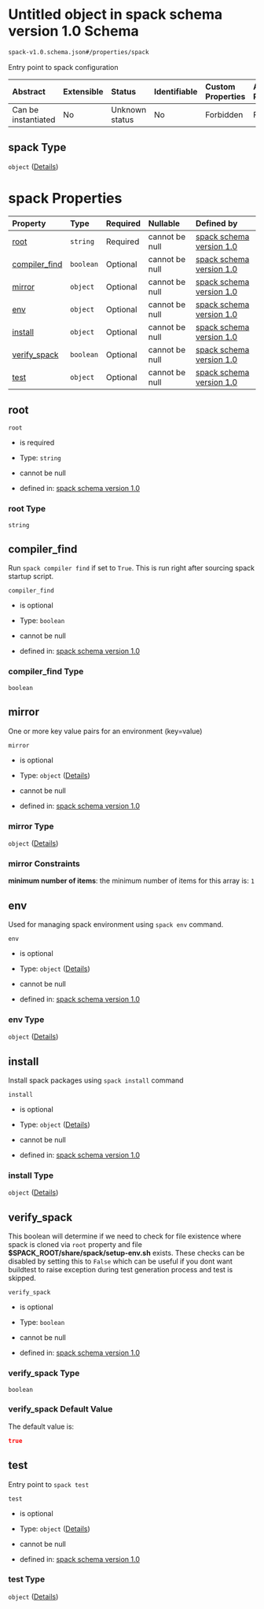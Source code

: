 # Untitled object in spack schema version 1.0 Schema

```txt
spack-v1.0.schema.json#/properties/spack
```

Entry point to spack configuration

| Abstract            | Extensible | Status         | Identifiable | Custom Properties | Additional Properties | Access Restrictions | Defined In                                                                      |
| :------------------ | :--------- | :------------- | :----------- | :---------------- | :-------------------- | :------------------ | :------------------------------------------------------------------------------ |
| Can be instantiated | No         | Unknown status | No           | Forbidden         | Forbidden             | none                | [spack-v1.0.schema.json*](../out/spack-v1.0.schema.json "open original schema") |

## spack Type

`object` ([Details](spack-v1-properties-spack.md))

# spack Properties

| Property                        | Type      | Required | Nullable       | Defined by                                                                                                                                            |
| :------------------------------ | :-------- | :------- | :------------- | :---------------------------------------------------------------------------------------------------------------------------------------------------- |
| [root](#root)                   | `string`  | Required | cannot be null | [spack schema version 1.0](spack-v1-properties-spack-properties-root.md "spack-v1.0.schema.json#/properties/spack/properties/root")                   |
| [compiler_find](#compiler_find) | `boolean` | Optional | cannot be null | [spack schema version 1.0](spack-v1-properties-spack-properties-compiler_find.md "spack-v1.0.schema.json#/properties/spack/properties/compiler_find") |
| [mirror](#mirror)               | `object`  | Optional | cannot be null | [spack schema version 1.0](definitions-definitions-env.md "spack-v1.0.schema.json#/properties/spack/properties/mirror")                               |
| [env](#env)                     | `object`  | Optional | cannot be null | [spack schema version 1.0](spack-v1-definitions-env.md "spack-v1.0.schema.json#/properties/spack/properties/env")                                     |
| [install](#install)             | `object`  | Optional | cannot be null | [spack schema version 1.0](spack-v1-definitions-install.md "spack-v1.0.schema.json#/properties/spack/properties/install")                             |
| [verify_spack](#verify_spack)   | `boolean` | Optional | cannot be null | [spack schema version 1.0](spack-v1-properties-spack-properties-verify_spack.md "spack-v1.0.schema.json#/properties/spack/properties/verify_spack")   |
| [test](#test)                   | `object`  | Optional | cannot be null | [spack schema version 1.0](spack-v1-definitions-test.md "spack-v1.0.schema.json#/properties/spack/properties/test")                                   |

## root



`root`

*   is required

*   Type: `string`

*   cannot be null

*   defined in: [spack schema version 1.0](spack-v1-properties-spack-properties-root.md "spack-v1.0.schema.json#/properties/spack/properties/root")

### root Type

`string`

## compiler_find

Run `spack compiler find` if set to `True`. This is run right after sourcing spack startup script.

`compiler_find`

*   is optional

*   Type: `boolean`

*   cannot be null

*   defined in: [spack schema version 1.0](spack-v1-properties-spack-properties-compiler_find.md "spack-v1.0.schema.json#/properties/spack/properties/compiler_find")

### compiler_find Type

`boolean`

## mirror

One or more key value pairs for an environment (key=value)

`mirror`

*   is optional

*   Type: `object` ([Details](definitions-definitions-env.md))

*   cannot be null

*   defined in: [spack schema version 1.0](definitions-definitions-env.md "spack-v1.0.schema.json#/properties/spack/properties/mirror")

### mirror Type

`object` ([Details](definitions-definitions-env.md))

### mirror Constraints

**minimum number of items**: the minimum number of items for this array is: `1`

## env

Used for managing spack environment using `spack env` command.

`env`

*   is optional

*   Type: `object` ([Details](spack-v1-definitions-env.md))

*   cannot be null

*   defined in: [spack schema version 1.0](spack-v1-definitions-env.md "spack-v1.0.schema.json#/properties/spack/properties/env")

### env Type

`object` ([Details](spack-v1-definitions-env.md))

## install

Install spack packages using `spack install` command

`install`

*   is optional

*   Type: `object` ([Details](spack-v1-definitions-install.md))

*   cannot be null

*   defined in: [spack schema version 1.0](spack-v1-definitions-install.md "spack-v1.0.schema.json#/properties/spack/properties/install")

### install Type

`object` ([Details](spack-v1-definitions-install.md))

## verify_spack

This boolean will determine if we need to check for file existence where spack is cloned via `root` property and file **$SPACK_ROOT/share/spack/setup-env.sh** exists. These checks can be disabled by setting this to `False` which can be useful if you dont want buildtest to raise exception during test generation process and test is skipped.

`verify_spack`

*   is optional

*   Type: `boolean`

*   cannot be null

*   defined in: [spack schema version 1.0](spack-v1-properties-spack-properties-verify_spack.md "spack-v1.0.schema.json#/properties/spack/properties/verify_spack")

### verify_spack Type

`boolean`

### verify_spack Default Value

The default value is:

```json
true
```

## test

Entry point to `spack test`

`test`

*   is optional

*   Type: `object` ([Details](spack-v1-definitions-test.md))

*   cannot be null

*   defined in: [spack schema version 1.0](spack-v1-definitions-test.md "spack-v1.0.schema.json#/properties/spack/properties/test")

### test Type

`object` ([Details](spack-v1-definitions-test.md))
